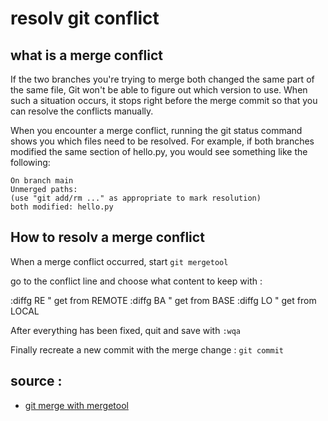 # resolv git conflict

## what is a merge conflict

If the two branches you're trying to merge both changed the same part of the same file, Git won't be able to figure out which version to use. When such a situation occurs, it stops right before the merge commit so that you can resolve the conflicts manually.

When you encounter a merge conflict, running the git status command shows you which files need to be resolved. For example, if both branches modified the same section of hello.py, you would see something like the following:

```
On branch main
Unmerged paths:
(use "git add/rm ..." as appropriate to mark resolution)
both modified: hello.py
```


## How to resolv a merge conflict

When a merge conflict occurred, start `git mergetool`

go to the conflict line and choose what content to keep with :

:diffg RE  " get from REMOTE
:diffg BA  " get from BASE
:diffg LO  " get from LOCAL

After everything has been fixed, quit and save with `:wqa`

Finally recreate a new commit with the merge change : `git commit`

## source :

- [git merge with mergetool](https://www.rosipov.com/blog/use-vimdiff-as-git-mergetool/#fromHistor)